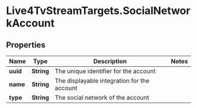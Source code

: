 # Live4TvStreamTargets.SocialNetworkAccount

## Properties

Name | Type | Description | Notes
------------ | ------------- | ------------- | -------------
**uuid** | **String** | The unique identifier for the account | 
**name** | **String** | The displayable integration for the account | 
**type** | **String** | The social network of the account | 


